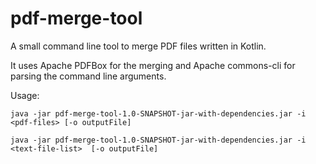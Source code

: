 # pdf-merge-tool
A small command line tool to merge PDF files written in Kotlin.

It uses Apache PDFBox for the merging and Apache commons-cli for parsing the command line arguments.

Usage:

    java -jar pdf-merge-tool-1.0-SNAPSHOT-jar-with-dependencies.jar -i <pdf-files> [-o outputFile]
    
    java -jar pdf-merge-tool-1.0-SNAPSHOT-jar-with-dependencies.jar -i <text-file-list>  [-o outputFile]

    
